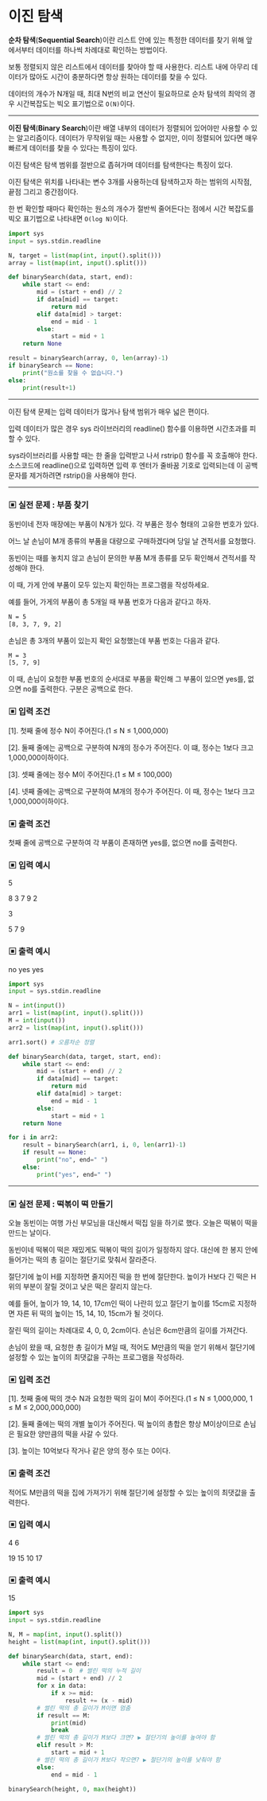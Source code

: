 # 이진 탐색

**순차 탐색**(**Sequential Search**)이란 리스트 안에 있는 특정한 데이터를 찾기 위해 앞에서부터 데이터를 하나씩 차례대로 확인하는 방법이다.

보통 정렬되지 않은 리스트에서 데이터를 찾아야 할 때 사용한다. 리스트 내에 아무리 데이터가 많아도 시간이 충분하다면 항상 원하는 데이터를 찾을 수 있다.

데이터의 개수가 N개일 때, 최대 N번의 비교 연산이 필요하므로 순차 탐색의 최악의 경우 시간복잡도는 빅오 표기법으로 `O(N)`이다.

---

**이진 탐색**(**Binary Search**)이란 배열 내부의 데이터가 정렬되어 있어야만 사용할 수 있는 알고리즘이다. 데이터가 무작위일 때는 사용할 수 없지만, 이미 정렬되어 있다면 매우 빠르게 데이터를 찾을 수 있다는 특징이 있다.

이진 탐색은 탐색 범위를 절반으로 좁혀가며 데이터를 탐색한다는 특징이 있다.

이진 탐색은 위치를 나타내는 변수 3개를 사용하는데 탐색하고자 하는 범위의 시작점, 끝점 그리고 중간점이다.

한 번 확인할 때마다 확인하는 원소의 개수가 절반씩 줄어든다는 점에서 시간 복잡도를 빅오 표기법으로 나타내면 `O(log N)`이다.

```python
import sys
input = sys.stdin.readline

N, target = list(map(int, input().split()))
array = list(map(int, input().split()))

def binarySearch(data, start, end):
    while start <= end:
        mid = (start + end) // 2
        if data[mid] == target:
            return mid
        elif data[mid] > target:
            end = mid - 1
        else:
            start = mid + 1
    return None

result = binarySearch(array, 0, len(array)-1)
if binarySearch == None:
    print("원소를 찾을 수 없습니다.")
else:
    print(result+1)
```

---

이진 탐색 문제는 입력 데이터가 많거나 탐색 범위가 매우 넓은 편이다. 

입력 데이터가 많은 경우 sys 라이브러리의 readline() 함수를 이용하면 시간초과를 피할 수 있다.

sys라이브러리를 사용할 때는 한 줄을 입력받고 나서 rstrip() 함수를 꼭 호출해야 한다. 소스코드에 readline()으로 입력하면 입력 후 엔터가 줄바꿈 기호로 입력되는데 이 공백문자를 제거하려면 rstrip()을 사용해야 한다.

---

### ▣ 실전 문제 : 부품 찾기

동빈이네 전자 매장에는 부품이 N개가 있다. 각 부품은 정수 형태의 고유한 번호가 있다.

어느 날 손님이 M개 종류의 부품을 대량으로 구매하겠다며 당일 날 견적서를 요청했다.

동빈이는 때를 놓치지 않고 손님이 문의한 부품 M개 종류를 모두 확인해서 견적서를 작성해야 한다.

이 때, 가게 안에 부품이 모두 있는지 확인하는 프로그램을 작성하세요.

예를 들어, 가게의 부품이 총 5개일 때 부품 번호가 다음과 같다고 하자.

```bash
N = 5
[8, 3, 7, 9, 2]
```

손님은 총 3개의 부품이 있는지 확인 요청했는데 부품 번호는 다음과 같다.

```bash
M = 3
[5, 7, 9]
```

이 때, 손님이 요청한 부품 번호의 순서대로 부품을 확인해 그 부품이 있으면 yes를, 없으면 no를 출력한다. 구분은 공백으로 한다.

### ▣ 입력 조건

[1]. 첫째 줄에 정수 N이 주어진다.(1 ≤ N ≤ 1,000,000)

[2]. 둘째 줄에는 공백으로 구분하여 N개의 정수가 주어진다. 이 떄, 정수는 1보다 크고 1,000,000이하이다.

[3]. 셋째 줄에는 정수 M이 주어진다.(1 ≤ M ≤ 100,000)

[4]. 넷째 줄에는 공백으로 구분하여 M개의 정수가 주어진다. 이 때, 정수는 1보다 크고 1,000,000이하이다.

### ▣ 출력 조건

첫째 줄에 공백으로 구분하여 각 부품이 존재하면 yes를, 없으면 no를 출력한다.

### ▣ 입력 예시

5

8 3 7 9 2

3

5 7 9

### ▣ 출력 예시

no yes yes

```python
import sys
input = sys.stdin.readline

N = int(input())
arr1 = list(map(int, input().split()))
M = int(input())
arr2 = list(map(int, input().split()))

arr1.sort() # 오름차순 정렬

def binarySearch(data, target, start, end):
    while start <= end:
        mid = (start + end) // 2
        if data[mid] == target:
            return mid
        elif data[mid] > target:
            end = mid - 1
        else:
            start = mid + 1
    return None

for i in arr2:
    result = binarySearch(arr1, i, 0, len(arr1)-1)
    if result == None:
        print("no", end=" ")
    else:
        print("yes", end=" ")
```

---

### ▣ 실전 문제 : 떡볶이 떡 만들기

오늘 동빈이는 여행 가신 부모님을 대신해서 떡집 일을 하기로 했다. 오늘은 떡볶이 떡을 만드는 날이다.

동빈이네 떡볶이 떡은 재밌게도 떡볶이 떡의 길이가 일정하지 않다. 대신에 한 봉지 안에 들어가는 떡의 총 길이는 절단기로 맞춰서 잘라준다.

절단기에 높이 H를 지정하면 줄지어진 떡을 한 번에 절단한다. 높이가 H보다 긴 떡은 H 위의 부분이 잘릴 것이고 낮은 떡은 잘리지 않는다.

예를 들어, 높이가 19, 14, 10, 17cm인 떡이 나란히 있고 절단기 높이를 15cm로 지정하면 자른 뒤 떡의 높이는 15, 14, 10, 15cm가 될 것이다.

잘린 떡의 길이는 차례대로 4, 0, 0, 2cm이다. 손님은 6cm만큼의 길이를 가져간다.

손님이 왔을 때, 요청한 총 길이가 M일 때, 적어도 M만큼의 떡을 얻기 위해서 절단기에 설정할 수 있는 높이의 최댓값을 구하는 프로그램을 작성하라.


### ▣ 입력 조건

[1]. 첫째 줄에 떡의 갯수 N과 요청한 떡의 길이 M이 주어진다.(1 ≤ N ≤ 1,000,000, 1 ≤ M ≤ 2,000,000,000)

[2]. 둘째 줄에는 떡의 개별 높이가 주어진다. 떡 높이의 총합은 항상 M이상이므로 손님은 필요한 양만큼의 떡을 사갈 수 있다. 

[3]. 높이는 10억보다 작거나 같은 양의 정수 또는 0이다.

### ▣ 출력 조건

적어도 M만큼의 떡을 집에 가져가기 위해 절단기에 설정할 수 있는 높이의 최댓값을 출력한다.

### ▣ 입력 예시

4 6

19 15 10 17

### ▣ 출력 예시

15

```python
import sys
input = sys.stdin.readline

N, M = map(int, input().split())
height = list(map(int, input().split()))

def binarySearch(data, start, end):
    while start <= end:
        result = 0  # 썰린 떡의 누적 길이
        mid = (start + end) // 2
        for x in data:
            if x >= mid:
                result += (x - mid)
        # 썰린 떡의 총 길이가 M이면 멈춤
        if result == M:
            print(mid)
            break
        # 썰린 떡의 총 길이가 M보다 크면? ▶ 절단기의 높이를 높여야 함
        elif result > M:
            start = mid + 1
        # 썰린 떡의 총 길이가 M보다 작으면? ▶ 절단기의 높이를 낮춰야 함
        else:
            end = mid - 1

binarySearch(height, 0, max(height))
```
